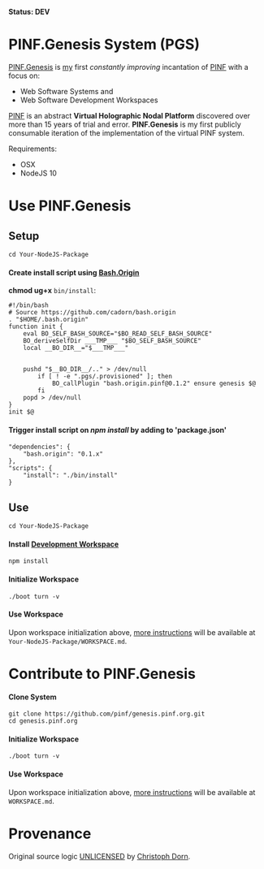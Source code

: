 **Status: DEV**

PINF.Genesis System (PGS)
=========================

[PINF.Genesis](http://genesis.pinf.org) is [my](http://christophdorn.com) first *constantly improving* incantation of [PINF](http://pinf.org) with a focus on:

  * Web Software Systems and
  * Web Software Development Workspaces

[PINF](http://pinf.org) is an abstract **Virtual Holographic Nodal Platform** discovered over more than 15 years of trial and error. **PINF.Genesis** is my first publicly consumable iteration of the implementation of the virtual PINF system.

Requirements:

  * OSX
  * NodeJS 10


Use PINF.Genesis
================

Setup
-----

	cd Your-NodeJS-Package

#### Create install script using [Bash.Origin](https://github.com/cadorn/bash.origin)

**chmod ug+x** `bin/install`:

	#!/bin/bash
	# Source https://github.com/cadorn/bash.origin
	. "$HOME/.bash.origin"
	function init {
		eval BO_SELF_BASH_SOURCE="$BO_READ_SELF_BASH_SOURCE"
		BO_deriveSelfDir ___TMP___ "$BO_SELF_BASH_SOURCE"
		local __BO_DIR__="$___TMP___"


		pushd "$__BO_DIR__/.." > /dev/null
			if [ ! -e ".pgs/.provisioned" ]; then
				BO_callPlugin "bash.origin.pinf@0.1.2" ensure genesis $@
			fi
		popd > /dev/null
	}
	init $@

#### Trigger install script on *npm install* by adding to 'package.json'

	"dependencies": {
		"bash.origin": "0.1.x"
	},
	"scripts": {
		"install": "./bin/install"
	}

Use
---

	cd Your-NodeJS-Package

#### Install [Development Workspace](http://devcomp.org)

	npm install

#### Initialize Workspace

	./boot turn -v

#### Use Workspace

Upon workspace initialization above, [more instructions](https://github.com/pinf/genesis.pinf.org/blob/master/.pgs/vortex/WORKSPACE.md) will be available at `Your-NodeJS-Package/WORKSPACE.md`.


Contribute to PINF.Genesis
==========================

#### Clone System

	git clone https://github.com/pinf/genesis.pinf.org.git
	cd genesis.pinf.org

#### Initialize Workspace

	./boot turn -v

#### Use Workspace

Upon workspace initialization above, [more instructions](https://github.com/pinf/genesis.pinf.org/blob/master/.pgs/vortex/WORKSPACE.md) will be available at `WORKSPACE.md`.


Provenance
==========

Original source logic [UNLICENSED](http://unlicense.org/) by [Christoph Dorn](http://christophdorn.com).

